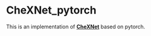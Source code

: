 # CheXNet_pytorch
This is an implementation of [**CheXNet**](https://arxiv.org/abs/1711.05225) based on pytorch.
